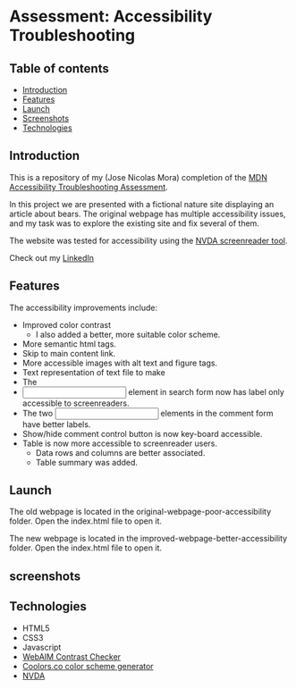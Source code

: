 <link rel="stylesheet" href="https://use.fontawesome.com/releases/v5.7.1/css/all.css">

<h1>
  Assessment: Accessibility Troubleshooting
</h1>
  
<h2 id="table-of-contents">Table of contents</h2>

* [Introduction](#introduction)
* [Features](#features)
* [Launch](#launch)
* [Screenshots](#screenshots)
* [Technologies](#technologies)

<h2 id="introduction">Introduction</h2>

This is a repository of my (Jose Nicolas Mora) completion of the [MDN Accessibility Troubleshooting Assessment](https://developer.mozilla.org/en-US/docs/Learn/Accessibility/Accessibility_troubleshooting).

In this project we are presented with a fictional nature site displaying an article about bears. The original webpage has multiple accessibility issues, and my task was to explore the existing site and fix several of them.

The website was tested for accessibility using the [NVDA screenreader tool](https://www.nvaccess.org).

Check out my [LinkedIn](https://linkedin.com/in/nicolas-mora-a54245105/)

<h2 id="features">Features</h2>

The accessibility improvements include:
- Improved color contrast
  - I also added a better, more suitable color scheme.
- More semantic html tags.
- Skip to main content link.
- More accessible images with alt text and figure tags.
- Text representation of text file to make <audio> player more accessible to screenreader users.
- The <audio> player is now more accessible to users that are using older browsers that dont support HTML5 uadio.
- <input> element in search form now has label only accessible to screenreaders.
- The two <input> elements in the comment form have better labels.
- Show/hide comment control button is now key-board accessible.
- Table is now more accessible to screenreader users.
  - Data rows and columns are better associated.
  - Table summary was added.


<h2 id="launch">Launch</h2>

The old webpage is located in the original-webpage-poor-accessibility folder. Open the index.html file to open it.

The new webpage is located in the improved-webpage-better-accessibility folder. Open the index.html file to open it.

<h2 id="screenshots">screenshots</h2>

<h2 id="technologies">Technologies</h2>

- HTML5
- CSS3
- Javascript
- [WebAIM Contrast Checker](https://webaim.org/resources/contrastchecker/)
- [Coolors.co color scheme generator](https://coolors.co)
- [NVDA](https://www.nvaccess.org) 
